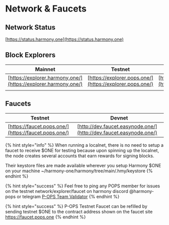# Network & Faucets

## Network Status

[https://status.harmony.one](https://status.harmony.one)

## Block Explorers

| Mainnet                                                        | Testnet                                                  | Devnet                                                     |
| -------------------------------------------------------------- | -------------------------------------------------------- | ---------------------------------------------------------- |
| [https://explorer.harmony.one/](https://explorer.harmony.one/) | [https://explorer.pops.one/](https://explorer.pops.one/) | [https://explorer.ps.hmny.io](https://explorer.ps.hmny.io) |
|                                                                |                                                          |                                                            |

## Faucets

| Testnet                                               | Devnet                                                             |
| ----------------------------------------------------- | ------------------------------------------------------------------ |
| [https://faucet.pops.one/](https://faucet.pops.one/)  | [http://dev.faucet.easynode.one/](http://dev.faucet.easynode.one/) |

{% hint style="info" %}
When running a localnet, there is no need to setup a faucet to receive $ONE for testing because upon spinning up the localnet, the node creates several accounts that earn rewards for signing blocks.

Their keystore files are made available wherever you setup Harmony $ONE on your machine \~/harmony-one/harmony/tree/main/.hmy/keystore
{% endhint %}

{% hint style="success" %}
Feel free to ping any POPS member for issues on the testnet network/explorer/faucet on harmony discord @harmony-pops or telegram [P-OPS Team Validator](https://t.me/POPS\_Team\_Validator)
{% endhint %}

{% hint style="success" %}
P-OPS Testnet Faucet can be refilled by sending testnet $ONE to the contract address shown on the faucet site https://faucet.pops.one
{% endhint %}
